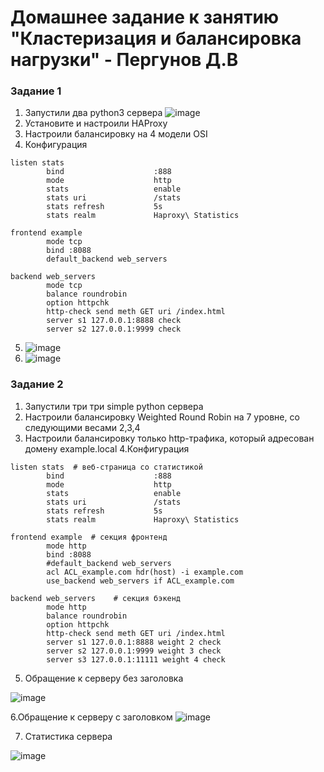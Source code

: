 # Домашнее задание к занятию "Кластеризация и балансировка нагрузки" - Пергунов Д.В

### Задание 1

1. Запустили два python3 сервера
![image](https://github.com/dimindrol/pergunovd_claster-balance/assets/103885836/eab0099c-c602-427f-8793-dd6551b7e8d4)
2. Установите и настроили HAProxy 
3. Настроили балансировку на 4 модели OSI
4. Конфигурация
```
listen stats 
        bind                    :888
        mode                    http
        stats                   enable
        stats uri               /stats
        stats refresh           5s
        stats realm             Haproxy\ Statistics

frontend example  
        mode tcp
        bind :8088
        default_backend web_servers

backend web_servers   
        mode tcp
        balance roundrobin
        option httpchk
        http-check send meth GET uri /index.html
        server s1 127.0.0.1:8888 check
        server s2 127.0.0.1:9999 check
```
5. ![image](https://github.com/dimindrol/pergunovd_claster-balance/assets/103885836/80857c5f-aff5-429c-84c2-9ca0c6e21578)
6. ![image](https://github.com/dimindrol/pergunovd_claster-balance/assets/103885836/f8243c02-f857-4f70-8abd-dd1ad2812da6)

### Задание 2
1. Запустили три три simple python сервера
2. Настроили балансировку Weighted Round Robin на 7 уровне, со следующими весами 2,3,4
3. Настроили балансировку только http-трафика, который адресован домену example.local
4.Конфигурация
```
listen stats  # веб-страница со статистикой
        bind                    :888
        mode                    http
        stats                   enable
        stats uri               /stats
        stats refresh           5s
        stats realm             Haproxy\ Statistics

frontend example  # секция фронтенд
        mode http
        bind :8088
        #default_backend web_servers
        acl ACL_example.com hdr(host) -i example.com
        use_backend web_servers if ACL_example.com

backend web_servers    # секция бэкенд
        mode http
        balance roundrobin
        option httpchk
        http-check send meth GET uri /index.html
        server s1 127.0.0.1:8888 weight 2 check
        server s2 127.0.0.1:9999 weight 3 check
        server s3 127.0.0.1:11111 weight 4 check
```
5. Обращение к серверу без заголовка

![image](https://github.com/dimindrol/pergunovd_claster-balance/assets/103885836/dbabb4d2-74ad-4e56-be9c-de1211a0d5d6)

6.Обращение к серверу с заголовком
![image](https://github.com/dimindrol/pergunovd_claster-balance/assets/103885836/fc5456b6-6413-4fb9-ae64-7ebf3105262c)

7. Статистика сервера 

![image](https://github.com/dimindrol/pergunovd_claster-balance/assets/103885836/d90bca11-daaf-4088-9dc5-cd61a6092a0c)




